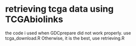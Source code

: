 # retrieving tcga data using TCGAbiolinks
the code i used when GDCprepare did not work properly. use tcga_download.R
Otherwise, it is the best, use retrieving.R
